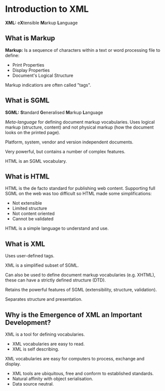 # Introduction to XML

**XML:** e**X**tensible **M**arkup **L**anguage

## What is Markup
**Markup:** Is a sequence of characters within a text or word processing file to define:
- Print Properties
- Display Properties
- Document's Logical Structure

Markup indicatiors are often called "tags".

## What is SGML
**SGML:** **S**tandard **G**eneralised **M**arkup **L**anguage

*Meta-language* for defining document markup vocabularies. Uses logical markup (structure, content) and not physical markup (how the document looks on the printed page).

Platform, system, vendor and version independent documents.

Very powerful, but contains a number of complex features.

HTML is an SGML vocabulary.

## What is HTML
HTML is the de facto standard for publishing web content. Supporting full SGML on the web was too difficult so HTML made some simplifications:
- Not extensible
- Limited structure
- Not content oriented
- Cannot be validated

HTML is a simple language to understand and use.

## What is XML
Uses user-defined tags.

XML is a simplified subset of SGML.

Can also be used to define document markup vocabularies (e.g. XHTML), these can have a strictly defined structure (DTD).

Retains the powerful features of SGML (extensibility, structure, validation).

Separates structure and presentation.

## Why is the Emergence of XML an Important Development?

XML is a tool for defining vocabularies.
- XML vocabularies are easy to read.
- XML is self describing.

XML vocabularies are easy for computers to process, exchange and display.
- XML tools are ubiquitous, free and conform to established standards.
- Natural affinity with object serialisation.
- Data source neutral.
